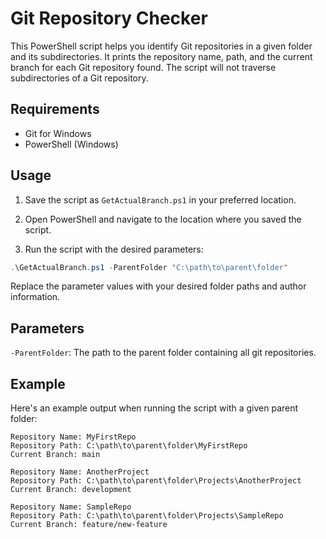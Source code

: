 # Git Repository Checker

This PowerShell script helps you identify Git repositories in a given folder and its subdirectories. It prints the repository name, path, and the current branch for each Git repository found. The script will not traverse subdirectories of a Git repository.

## Requirements

- Git for Windows
- PowerShell (Windows)

## Usage

1. Save the script as `GetActualBranch.ps1` in your preferred location.

2. Open PowerShell and navigate to the location where you saved the script.

3. Run the script with the desired parameters:

```powershell
.\GetActualBranch.ps1 -ParentFolder "C:\path\to\parent\folder"
```

Replace the parameter values with your desired folder paths and author information.

## Parameters
`-ParentFolder`: The path to the parent folder containing all git repositories.

## Example

Here's an example output when running the script with a given parent folder:

```
Repository Name: MyFirstRepo
Repository Path: C:\path\to\parent\folder\MyFirstRepo
Current Branch: main

Repository Name: AnotherProject
Repository Path: C:\path\to\parent\folder\Projects\AnotherProject
Current Branch: development

Repository Name: SampleRepo
Repository Path: C:\path\to\parent\folder\Projects\SampleRepo
Current Branch: feature/new-feature

```